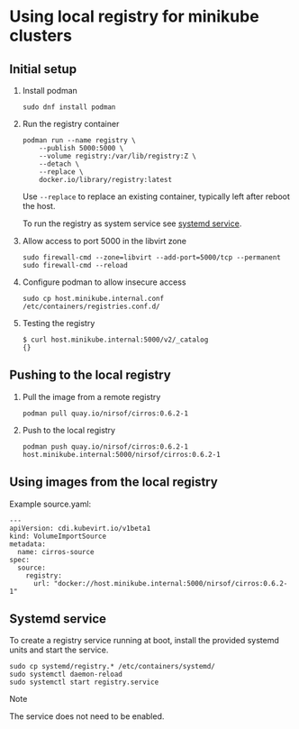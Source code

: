 # Using local registry for minikube clusters

## Initial setup

1. Install podman

   ```
   sudo dnf install podman
   ```

1. Run the registry container

   ```
   podman run --name registry \
       --publish 5000:5000 \
       --volume registry:/var/lib/registry:Z \
       --detach \
       --replace \
       docker.io/library/registry:latest
   ```

   Use `--replace` to replace an existing container, typically left
   after reboot the host.

   To run the registry as system service see
   [systemd service](#systemd-service).

1. Allow access to port 5000 in the libvirt zone

   ```
   sudo firewall-cmd --zone=libvirt --add-port=5000/tcp --permanent
   sudo firewall-cmd --reload
   ```

1. Configure podman to allow insecure access

   ```
   sudo cp host.minikube.internal.conf /etc/containers/registries.conf.d/
   ```

1. Testing the registry

   ```
   $ curl host.minikube.internal:5000/v2/_catalog
   {}
   ```

## Pushing to the local registry

1. Pull the image from a remote registry

   ```
   podman pull quay.io/nirsof/cirros:0.6.2-1
   ```

1. Push to the local registry

   ```
   podman push quay.io/nirsof/cirros:0.6.2-1 host.minikube.internal:5000/nirsof/cirros:0.6.2-1
   ```

## Using images from the local registry

Example source.yaml:

```
---
apiVersion: cdi.kubevirt.io/v1beta1
kind: VolumeImportSource
metadata:
  name: cirros-source
spec:
  source:
    registry:
      url: "docker://host.minikube.internal:5000/nirsof/cirros:0.6.2-1"
```

## Systemd service

To create a registry service running at boot, install the provided
systemd units and start the service.

```
sudo cp systemd/registry.* /etc/containers/systemd/
sudo systemctl daemon-reload
sudo systemctl start registry.service
```

> [!NOTE]
> The service does not need to be enabled.
